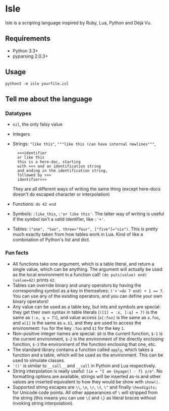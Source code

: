 Isle
====

Isle is a scripting language inspired by Ruby, Lua, Python and Déjà Vu.

Requirements
------------

* Python 3.3+
* pyparsing 2.0.3+

Usage
-----

    python3 -m isle yourfile.isl

Tell me about the language
--------------------------

### Datatypes

* `nil`, the only falsy value
* Integers
* Strings: `"like this"`, `"""like this (can have internal newlines"""`,

        <<<identifier
        or like this
        this is a here-doc, starting
        with <<< and an identification string
        and ending in the identification string,
        followed by >>>
        identifier>>>
    They are all different ways of writing the same thing (except here-docs
    doesn't do escaped character or interpolation)
* Functions: `do 42 end`
* Symbols: `:like_this`, `:'or like this'`. The latter way of writing is
  useful if the symbol isn't a valid identifier, like `:'+'`.
* Tables: `("one", "two", three="four", ["five"]="six")`. This is pretty
  much exactly taken from how tables work in Lua. Kind of like a
  combination of Python's list and dict.

### Fun facts
* All functions take one argument, which is a table literal, and return a
  single value, which can be anything. The argument will actually be used as
  the local environment in a function call! `(do puts(value) end)(value=42)`
  prints `42`.
* Tables can override binary and unary operators by having the corresponding
  symbol as a key in themselves: `('+'=do 7 end) + 1 == 7`. You can use any
  of the existing operators, and you can define your own binary operators!
* Any value can be used as a table key, but ints and symbols are special:
  they get their own syntax in table literals (`([1] = :x, [:q] = 7)` is the
  same as `(:x, q = 7)`), and value access (`a[:foo]` is the same as `a.foo`,
  and `a[1]` is the same as `a.$1`, and they are used to access the
  environment: `foo` for the key `:foo` and `$1` for the key `1`.
* Non-positive integer names are special: `$0` is the current function, `$-1`
  is the current environment, `$-2` is the environment of the directly
  enclosing function, `$-3` the environment of the function enclosing that
  one, etc.
* The standard library contains a function called `apply`, which takes a
  function and a table, which will be used as the environment. This can be
  used to simulate classes.
* `'()'` is similar to `__call__` and `__call` in Python and Lua
  respectively.
* String interpolation is really useful: `lie = "I am {myage() - 7} y/o"`.
  No formatting options are available, strings will be inserted as-is and
  other values are inserted equivalent to how they would be show with
  `show()`.
* Supported string escapes are `\\`, `\n`, `\r`, `\t`, `\"` and finally
  `\hexdigits;` for Unicode code points. All other appearances of `\` will
  stripped from the string (this means you can use `\{` and `\}` as literal
  braces without invoking string interpolation).
